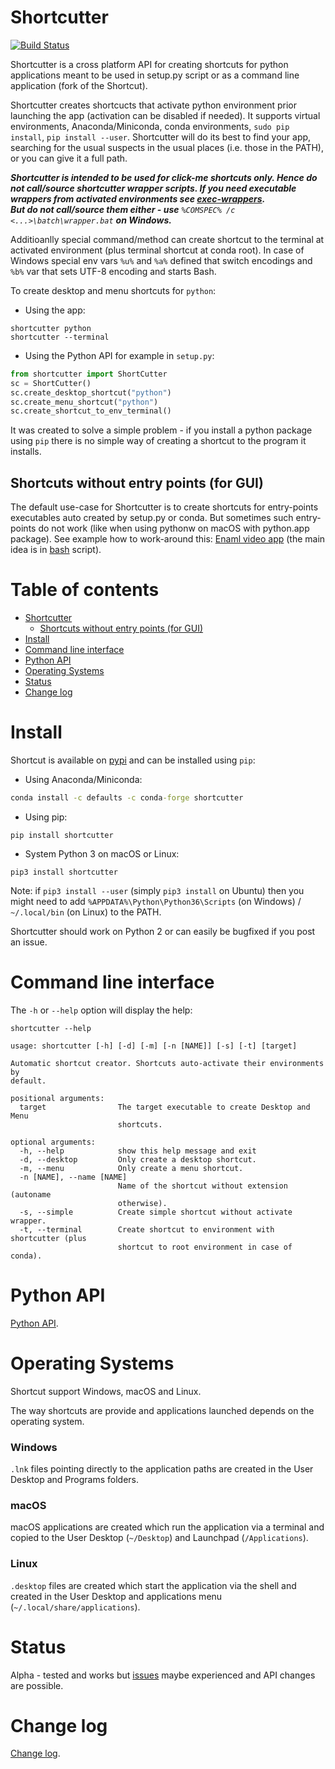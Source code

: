 # Shortcutter

[![Build Status](https://travis-ci.org/kiwi0fruit/shortcutter.svg?branch=master)](https://travis-ci.org/kiwi0fruit/shortcutter)

Shortcutter is a cross platform API for creating shortcuts for python applications meant to be used in setup.py script or as a command line application (fork of the Shortcut).

Shortcutter creates shortcucts that activate python environment prior launching the app (activation can be disabled if needed). It supports virtual environments, Anaconda/Miniconda, conda environments, `sudo pip install`, `pip install --user`. Shortcutter will do its best to find your app, searching for the usual suspects in the usual places (i.e. those in the PATH), or you can give it a full path.

_**Shortcutter is intended to be used for click-me shortcuts only. Hence do not call/source shortcutter wrapper scripts. If you need executable wrappers from activated environments see [exec-wrappers](https://github.com/gqmelo/exec-wrappers).  
But do not call/source them either - use** `%COMSPEC% /c <...>\batch\wrapper.bat` **on Windows.**_

Additioanlly special command/method can create shortcut to the terminal at activated environment (plus terminal shortcut at conda root). In case of Windows special env vars `%u%` and `%a%` defined that switch encodings and `%b%` var that sets UTF-8 encoding and starts Bash.

To create desktop and menu shortcuts for `python`:

* Using the app:

```
shortcutter python
shortcutter --terminal
```

* Using the Python API for example in `setup.py`:

```py
from shortcutter import ShortCutter
sc = ShortCutter()
sc.create_desktop_shortcut("python")
sc.create_menu_shortcut("python")
sc.create_shortcut_to_env_terminal()
```

It was created to solve a simple problem - if you install a python package using `pip` there is no simple way of creating a shortcut to the program it installs.


## Shortcuts without entry points (for GUI)

The default use-case for Shortcutter is to create shortcuts for entry-points executables auto created by setup.py or conda. But sometimes such entry-points do not work (like when using pythonw on macOS with python.app package). See example how to work-around this: [Enaml video app](https://github.com/kiwi0fruit/enaml-video-app) (the main idea is in [bash](https://github.com/kiwi0fruit/enaml-video-app/blob/master/enaml-video-app/scripts/enaml-video-appw) script).


# Table of contents

* [Shortcutter](#shortcutter)
  * [Shortcuts without entry points (for GUI)](#shortcuts-without-entry-points-for-gui)
* [Install](#install)
* [Command line interface](#command-line-interface)
* [Python API](#python-api)
* [Operating Systems](#operating-systems)
* [Status](#status)
* [Change log](#change-log)


# Install

Shortcut is available on [pypi](https://pypi.python.org/pypi/shortcutter) and can be installed using `pip`:

* Using Anaconda/Miniconda:

```bat
conda install -c defaults -c conda-forge shortcutter
```

* Using pip:

```
pip install shortcutter
```

* System Python 3 on macOS or Linux:

```
pip3 install shortcutter
```

Note: if `pip3 install --user` (simply `pip3 install` on Ubuntu) then you might need to add `%APPDATA%\Python\Python36\Scripts` (on Windows) / `~/.local/bin` (on Linux) to the PATH.

Shortcutter should work on Python 2 or can easily be bugfixed if you post an issue.


# Command line interface

The `-h` or `--help` option will display the help:

```
shortcutter --help
```

```
usage: shortcutter [-h] [-d] [-m] [-n [NAME]] [-s] [-t] [target]

Automatic shortcut creator. Shortcuts auto-activate their environments by 
default.

positional arguments:
  target                The target executable to create Desktop and Menu
                        shortcuts.

optional arguments:
  -h, --help            show this help message and exit
  -d, --desktop         Only create a desktop shortcut.
  -m, --menu            Only create a menu shortcut.
  -n [NAME], --name [NAME]
                        Name of the shortcut without extension (autoname
                        otherwise).
  -s, --simple          Create simple shortcut without activate wrapper.
  -t, --terminal        Create shortcut to environment with shortcutter (plus
                        shortcut to root environment in case of conda).
```


# Python API

[Python API](https://github.com/kiwi0fruit/shortcutter/blob/master/api.rst).


# Operating Systems

Shortcut support Windows, macOS and Linux.

The way shortcuts are provide and applications launched depends on the operating system.

### Windows 

`.lnk` files pointing directly to the application paths are created in the User Desktop and Programs folders.

### macOS

macOS applications are created which run the application via a terminal and copied to the User Desktop (`~/Desktop`) and Launchpad (`/Applications`).

### Linux

`.desktop` files are created which start the application via the shell and created in the User Desktop and applications menu (`~/.local/share/applications`).


# Status

Alpha - tested and works but
[issues](https://github.com/kiwi0fruit/shortcutter/issues) maybe
experienced and API changes are possible.


# Change log

[Change log](https://github.com/kiwi0fruit/shortcutter/blob/master/CHANGE_LOG.md).
